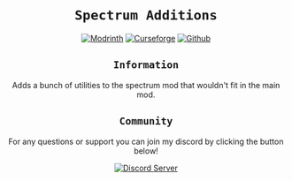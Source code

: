 <div align="center">

# `Spectrum Additions`

[![Modrinth](https://cdn.jsdelivr.net/npm/@intergrav/devins-badges@2/assets/cozy/available/modrinth_64h.png)](https://modrinth.com/mod/spectrum-additions/versions)
[![Curseforge](https://cdn.jsdelivr.net/npm/@intergrav/devins-badges@2/assets/cozy/available/curseforge_64h.png)](https://www.curseforge.com/minecraft/mc-mods/spectrum-additions)
[![Github](https://cdn.jsdelivr.net/npm/@intergrav/devins-badges@2/assets/cozy/available/github_64h.png)](https://github.com/MayaqqDev/spectrum-additions/)
## `Information`

Adds a bunch of utilities to the spectrum mod that wouldn't fit in the main mod.

## `Community`

For any questions or support you can join my discord by clicking the button below!

[![Discord Server](https://cdn.jsdelivr.net/npm/@intergrav/devins-badges@2/assets/cozy/social/discord-singular_64h.png)](https://discord.gg/w7PpGax9Bq)
</div>